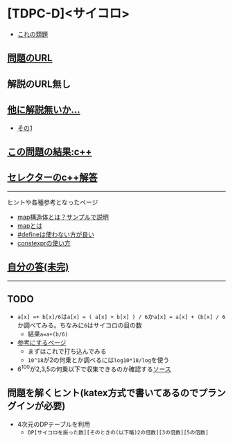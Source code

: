 # \[TDPC-D\]\<サイコロ\>

* [これの類題](https://qiita.com/drken/items/dc53c683d6de8aeacf5a#d-%E5%95%8F%E9%A1%8C---knapsack-1)

## [問題のURL](https://atcoder.jp/contests/tdpc/tasks/tdpc_dice)

## 解説のURL無し

## [他に解説無いか…](https://duckduckgo.com/?q=tdpc+d+%E3%82%B5%E3%82%A4%E3%82%B3%E3%83%AD&t=h_&ia=web)

* [その1](https://suikaba.hatenablog.com/entry/2017/07/03/024221)

## [この問題の結果:c++](https://atcoder.jp/contests/tdpc/submissions?f.Task=tdpc_dice&f.LanguageName=C%2B%2B&f.Status=AC&f.User=)

## [セレクターのc++解答](https://atcoder.jp/contests/tdpc/submissions/1813122)

<!---- 「問題の結果の見方」
 PROBLEMS→問題番号一覧→回答者数→accepted＋言語をセレクトする 

 ---->

-----
ヒントや各種参考となったページ

* [map構造体とは？サンプルで説明](https://thispointer.com/stdmap-tutorial-part-1-usage-detail-with-examples/)
* [mapとは](https://cpprefjp.github.io/reference/map/map.html)
* [#defineは使わない方が良い](https://qiita.com/elipmoc101/items/01003c82dbd2e464a071)
* [constexprの使い方](https://cpprefjp.github.io/lang/cpp11/constexpr.html)

## [自分の答(未完)](https://atcoder.jp/)

-----

## TODO

* `a[x] =+ b[x]/6`は`a[x] = ( a[x] + b[x] ) / 6`か`a[x] = a[x] + (b[x] / 6`か調べてみる。ちなみに`6`はサイコロの目の数
    * 結果`a=a+(b/6)`
* [参考にするページ](https://ben2suzuka.hatenablog.com/entry/8)
    * まずはこれで打ち込んでみる
    * `10^18`が2の何乗とか調べるには`log10*18/log`を使う
* $6^{100}$が2,3,5の何乗以下で収集できるのか確認する[ソース](./sample/youso.cpp)

## 問題を解くヒント(katex方式で書いてあるのでプラングインが必要)

* 4次元のDPテーブルを利用
    * `DP[サイコロを振った数][そのときの(以下略)2の倍数][3の倍数][5の倍数]`
